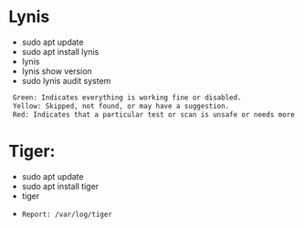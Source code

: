 # Lynis
- sudo apt update
- sudo apt install lynis
- lynis
- lynis show version
- sudo lynis audit system

```sh
 Green: Indicates everything is working fine or disabled.
 Yellow: Skipped, not found, or may have a suggestion.
 Red: Indicates that a particular test or scan is unsafe or needs more attention.
```

# Tiger:
- sudo apt update
- sudo apt install tiger
- tiger
- 
  ```sh
  Report: /var/log/tiger
  ```
